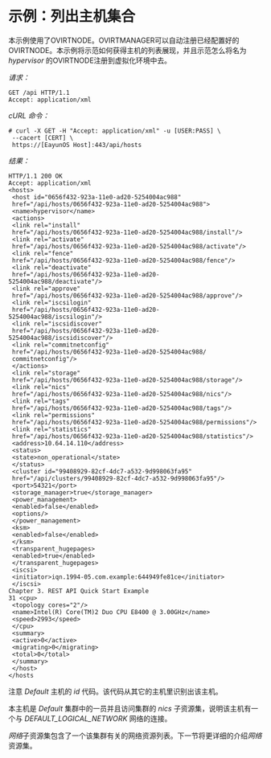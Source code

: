 # 示例：列出主机集合

本示例使用了OVIRTNODE。OVIRTMANAGER可以自动注册已经配置好的OVIRTNODE。本示例将示范如何获得主机的列表展现，并且示范怎么将名为
*hypervisor* 的OVIRTNODE注册到虚拟化环境中去。

*请求：*

    GET /api HTTP/1.1
    Accept: application/xml
          

*cURL 命令：*

    # curl -X GET -H "Accept: application/xml" -u [USER:PASS] \
     --cacert [CERT] \
     https://[EayunOS Host]:443/api/hosts
          

*结果：*

              
    HTTP/1.1 200 OK
    Accept: application/xml
    <hosts>
     <host id="0656f432-923a-11e0-ad20-5254004ac988"
     href="/api/hosts/0656f432-923a-11e0-ad20-5254004ac988">
     <name>hypervisor</name>
     <actions>
     <link rel="install"
     href="/api/hosts/0656f432-923a-11e0-ad20-5254004ac988/install"/>
     <link rel="activate"
     href="/api/hosts/0656f432-923a-11e0-ad20-5254004ac988/activate"/>
     <link rel="fence"
     href="/api/hosts/0656f432-923a-11e0-ad20-5254004ac988/fence"/>
     <link rel="deactivate"
     href="/api/hosts/0656f432-923a-11e0-ad20-
    5254004ac988/deactivate"/>
     <link rel="approve"
     href="/api/hosts/0656f432-923a-11e0-ad20-5254004ac988/approve"/>
     <link rel="iscsilogin"
     href="/api/hosts/0656f432-923a-11e0-ad20-
    5254004ac988/iscsilogin"/>
     <link rel="iscsidiscover"
     href="/api/hosts/0656f432-923a-11e0-ad20-
    5254004ac988/iscsidiscover"/>
     <link rel="commitnetconfig"
     href="/api/hosts/0656f432-923a-11e0-ad20-5254004ac988/
     commitnetconfig"/>
     </actions>
     <link rel="storage"
     href="/api/hosts/0656f432-923a-11e0-ad20-5254004ac988/storage"/>
     <link rel="nics"
     href="/api/hosts/0656f432-923a-11e0-ad20-5254004ac988/nics"/>
     <link rel="tags"
     href="/api/hosts/0656f432-923a-11e0-ad20-5254004ac988/tags"/>
     <link rel="permissions"
     href="/api/hosts/0656f432-923a-11e0-ad20-5254004ac988/permissions"/>
     <link rel="statistics"
     href="/api/hosts/0656f432-923a-11e0-ad20-5254004ac988/statistics"/>
     <address>10.64.14.110</address>
     <status>
     <state>non_operational</state>
     </status>
     <cluster id="99408929-82cf-4dc7-a532-9d998063fa95"
     href="/api/clusters/99408929-82cf-4dc7-a532-9d998063fa95"/>
     <port>54321</port>
     <storage_manager>true</storage_manager>
     <power_management>
     <enabled>false</enabled>
     <options/>
     </power_management>
     <ksm>
     <enabled>false</enabled>
     </ksm>
     <transparent_hugepages>
     <enabled>true</enabled>
     </transparent_hugepages>
     <iscsi>
     <initiator>iqn.1994-05.com.example:644949fe81ce</initiator>
     </iscsi>
    Chapter 3. REST API Quick Start Example
    31 <cpu>
     <topology cores="2"/>
     <name>Intel(R) Core(TM)2 Duo CPU E8400 @ 3.00GHz</name>
     <speed>2993</speed>
     </cpu>
     <summary>
     <active>0</active>
     <migrating>0</migrating>
     <total>0</total>
     </summary>
     </host>
    </hosts

            

注意 *Default* 主机的 *id* 代码。该代码从其它的主机里识别出该主机。

本主机是 *Default* 集群中的一员并且访问集群的 *nics*
子资源集，说明该主机有一个与 *DEFAULT\_LOGICAL\_NETWORK* 网络的连接。

*网络*子资源集包含了一个该集群有关的网络资源列表。下一节将更详细的介绍*网络*资源集。

